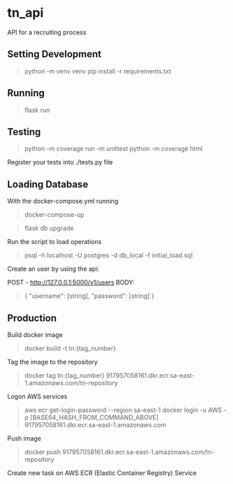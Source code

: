 # tn_api
API for a recruiting process

## Setting Development
> python -m venv venv
> pip install -r requirements.txt

## Running
> flask run

## Testing
> python -m coverage run -m unittest 
> python -m coverage html

Register your tests into ./tests.py file 

## Loading Database
With the docker-compose.yml running
> docker-compose-up

> flask db upgrade

Run the script to load operations
> psql -h localhost -U postgres -d db_local -f initial_load.sql

Create an user by using the api: 

POST - http://127.0.0.1:5000/v1/users
BODY:
> { "username": [string], "password": [string] }

## Production 
Build docker image 
> docker build -t tn:{tag_number}

Tag the image to the repository
> docker tag tn:{tag_number} 917957058161.dkr.ecr.sa-east-1.amazonaws.com/tn-repository

Logon AWS services
> aws ecr get-login-password --region sa-east-1 
> docker login -u AWS -p [BASE64_HASH_FROM_COMMAND_ABOVE] 917957058161.dkr.ecr.sa-east-1.amazonaws.com

Push image
> docker push 917957058161.dkr.ecr.sa-east-1.amazonaws.com/tn-repository

Create new task on AWS ECR (Elastic Container Registry) Service 